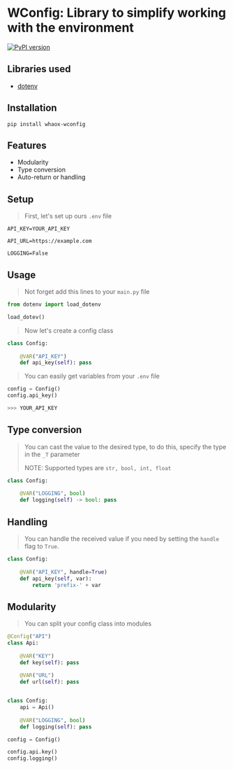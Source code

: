 # WConfig: Library to simplify working with the environment

[![PyPI version](https://badge.fury.io/py/whaox-wconfig.svg)](https://badge.fury.io/py/whaox-wconfig)

## Libraries used
 * [dotenv](https://github.com/theskumar/python-dotenv)

## Installation

```commandline
pip install whaox-wconfig
```

## Features
* Modularity
* Type conversion
* Auto-return or handling

## Setup

> First, let's set up ours `.env` file

```dotenv
API_KEY=YOUR_API_KEY

API_URL=https://example.com

LOGGING=False
```

## Usage
> Not forget add this lines to your `main.py` file
 ```python
from dotenv import load_dotenv

load_dotev()
```
> Now let's create a config class

```python
class Config:
    
    @VAR("API_KEY")
    def api_key(self): pass
```

> You can easily get variables from your `.env` file

```python
config = Config()
config.api_key()

>>> YOUR_API_KEY
```

## Type conversion

> You can cast the value to the desired type, to do this, specify the type in the `_T` parameter
>
> NOTE: Supported types are `str, bool, int, float` 

```python
class Config:
    
    @VAR("LOGGING", bool)
    def logging(self) -> bool: pass
```

## Handling

> You can handle the received value if you need by setting the `handle` flag to `True`.

```python
class Config:
    
    @VAR("API_KEY", handle=True)
    def api_key(self, var): 
        return 'prefix-' + var
```

## Modularity
> You can split your config class into modules

```python
@Config("API")
class Api:
    
    @VAR("KEY")
    def key(self): pass
    
    @VAR("URL")
    def url(self): pass


class Config:
    api = Api()
    
    @VAR("LOGGING", bool)
    def logging(self): pass   
```

```python
config = Config()

config.api.key()
config.logging()
```